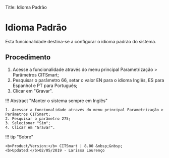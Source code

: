Title: Idioma Padrão

# Idioma Padrão

Esta funcionalidade destina-se a configurar o idioma padrão do sistema.

## Procedimento

1. Acesse a funcionalidade através do menu principal Parametrização > Parâmetros CITSmart;
2. Pesquisar o parâmetro 66, setar o valor EN para o idioma Inglês, ES para Espanhol e PT para Português;
3. Clicar em "Gravar".

!!! Abstract "Manter o sistema sempre em Inglês"  

    1. Acessar a funcionalidade através do menu principal Parametrização > Parâmetros CITSmart;  
    2. Pesquisar o parâmetro 275; 
    3. Selecionar "Sim"; 
    4. Clicar em "Gravar".  
	
	
!!! tip "Sobre"

    <b>Product/Version:</b> CITSmart | 8.00 &nbsp;&nbsp;
    <b>Updated:</b>02/05/2019 - Larissa Lourenço
	
	
